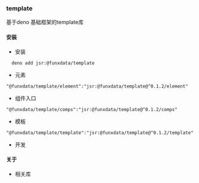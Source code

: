 ### template

基于deno 基础框架的template库

#### 安装

* 安装

```
  deno add jsr:@funxdata/template
```
* 元素

```
"@funxdata/template/element":"jsr:@funxdata/template@^0.1.2/element"
```

* 组件入口

```
"@funxdata/template/comps":"jsr:@funxdata/template@^0.1.2/comps"
```

* 模板

```
"@funxdata/template/template":"jsr:@funxdata/template@^0.1.2/template"
```

* 开发

#### 关于

* 相关库





